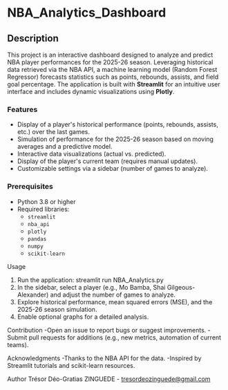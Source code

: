 # NBA_Analytics_Dashboard

## Description
This project is an interactive dashboard designed to analyze and predict NBA player performances for the 2025-26 season. Leveraging historical data retrieved via the NBA API, a machine learning model (Random Forest Regressor) forecasts statistics such as points, rebounds, assists, and field goal percentage. The application is built with **Streamlit** for an intuitive user interface and includes dynamic visualizations using **Plotly**.

### Features
- Display of a player's historical performance (points, rebounds, assists, etc.) over the last games.
- Simulation of performance for the 2025-26 season based on moving averages and a predictive model.
- Interactive data visualizations (actual vs. predicted).
- Display of the player's current team (requires manual updates).
- Customizable settings via a sidebar (number of games to analyze).


### Prerequisites
- Python 3.8 or higher
- Required libraries:
  - `streamlit`
  - `nba_api`
  - `plotly`
  - `pandas`
  - `numpy`
  - `scikit-learn`

Usage
1. Run the application:
streamlit run NBA_Analytics.py
2. In the sidebar, select a player (e.g., Mo Bamba, Shai Gilgeous-Alexander) and adjust the number of games to analyze.
3. Explore historical performance, mean squared errors (MSE), and the 2025-26 season simulation.
4. Enable optional graphs for a detailed analysis.

Contribution
-Open an issue to report bugs or suggest improvements.
-Submit pull requests for additions (e.g., new metrics, automation of current teams).


Acknowledgments
-Thanks to the NBA API for the data.
-Inspired by Streamlit tutorials and scikit-learn resources.


Author
Trésor Déo-Gratias ZINGUEDE - tresordeozinguede@gmail.com









